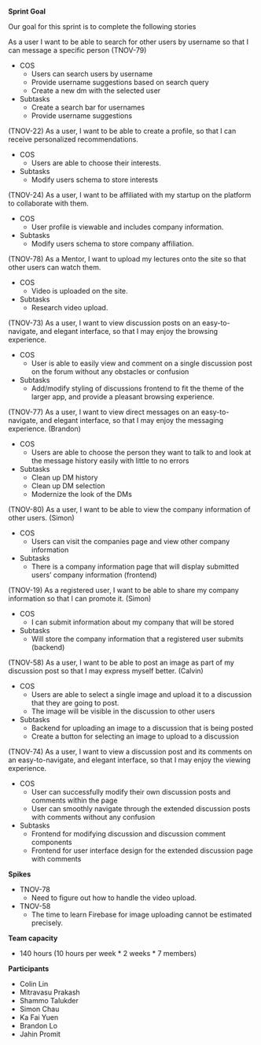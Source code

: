 **Sprint Goal**

Our goal for this sprint is to complete the following stories

As a user I want to be able to search for other users by username so that I can message a specific person (TNOV-79)

* COS
    * Users can search users by username
    * Provide username suggestions based on search query
    * Create a new dm with the selected user
* Subtasks
    * Create a search bar for usernames
    * Provide username suggestions

(TNOV-22) As a user, I want to be able to create a profile, so that I can receive personalized recommendations.

* COS
    * Users are able to choose their interests.
* Subtasks
    * Modify users schema to store interests

(TNOV-24) As a user, I want to be affiliated with my startup on the platform to collaborate with them.

* COS
    * User profile is viewable and includes company information.
* Subtasks
    * Modify users schema to store company affiliation.

(TNOV-78) As a Mentor, I want to upload my lectures onto the site so that other users can watch them.

* COS
    * Video is uploaded on the site.
* Subtasks
    * Research video upload.

(TNOV-73) As a user, I want to view discussion posts on an easy-to-navigate, and elegant interface, so that I may enjoy the browsing experience.

* COS
    * User is able to easily view and comment on a single discussion post on the forum without any obstacles or confusion
* Subtasks
    * Add/modify styling of discussions frontend to fit the theme of the larger app, and provide a pleasant browsing experience.

(TNOV-77) As a user, I want to view direct messages on an easy-to-navigate, and elegant interface, so that I may enjoy the messaging experience. (Brandon)

* COS
    * Users are able to choose the person they want to talk to and look at the message history easily with little to no errors
* Subtasks
    * Clean up DM history
    * Clean up DM selection
    * Modernize the look of the DMs

(TNOV-80) As a user, I want to be able to view the company information of other users. (Simon)

* COS
    * Users can visit the companies page and view other company information
* Subtasks
    * There is a company information page that will display submitted users’ company information (frontend)

(TNOV-19) As a registered user, I want to be able to share my company information so that I can promote it. (Simon)

* COS
    * I can submit information about my company that will be stored
* Subtasks
    * Will store the company information that a registered user submits (backend)

(TNOV-58) As a user, I want to be able to post an image as part of my discussion post so that I may express myself better. (Calvin)

* COS
    * Users are able to select a single image and upload it to a discussion that they are going to post. 
    * The image will be visible in the discussion to other users 
* Subtasks
    * Backend for uploading an image to a discussion that is being posted
    * Create a button for selecting an image to upload to a discussion

(TNOV-74) As a user, I want to view a discussion post and its comments on an easy-to-navigate, and elegant interface, so that I may enjoy the viewing experience.

* COS
    * User can successfully modify their own discussion posts and comments within the page
    * User can smoothly navigate through the extended discussion posts with comments without any confusion
* Subtasks
    * Frontend for modifying discussion and discussion comment components
    * Frontend for user interface design for the extended discussion page with comments

**Spikes**

* TNOV-78
    * Need to figure out how to handle the video upload.
* TNOV-58
    * The time to learn Firebase for image uploading cannot be estimated precisely. 

**Team capacity**

* 140 hours (10 hours per week * 2 weeks * 7 members) 

**Participants**

* Colin Lin
* Mitravasu Prakash
* Shammo Talukder
* Simon Chau
* Ka Fai Yuen
* Brandon Lo
* Jahin Promit